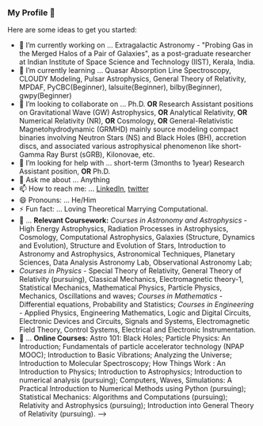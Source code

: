 ### My Profile 👋



Here are some ideas to get you started:

- 🔭 I’m currently working on ... Extragalactic Astronomy - "Probing Gas in the Merged Halos of a Pair of Galaxies", as a post-graduate researcher at Indian Institute of Space Science and Technology (IIST), Kerala, India.
- 🌱 I’m currently learning ... Quasar Absorption Line Spectroscopy, CLOUDY Modeling, Pulsar Astrophysics, General Theory of Relativity, MPDAF, PyCBC(Beginner), lalsuite(Beginner), bilby(Beginner), gwpy(Beginner)
- 👯 I’m looking to collaborate on ... Ph.D. **OR** Research Assistant positions on Gravitational Wave (GW) Astrophysics, **OR** Analytical Relativity, **OR** Numerical Relativity (NR), **OR** Cosmology, **OR** General-Relativistic Magnetohydrodynamic (GRMHD) mainly source modeling compact binaries involving Neutron Stars (NS) and Black Holes (BH), accretion discs, and associated various astrophysical phenomenon like short-Gamma Ray Burst (sGRB), Kilonovae, etc.
- 🤔 I’m looking for help with ... short-term (3months to 1year) Research Assistant position, **OR** Ph.D.
- 💬 Ask me about ... Anything
- 📫 How to reach me: ... [LinkedIn](https://www.linkedin.com/in/qgravity-gr-gw), [twitter](https://twitter.com/QGravity\_GR\_GW)
- 😄 Pronouns: ... He/Him
- ⚡ Fun fact: ... Loving Theoretical Marrying Computational.
- :notebook_with_decorative_cover: ... **Relevant Coursework:** *Courses in Astronomy and Astrophysics* - High Energy Astrophysics, Radiation Processes in Astrophysics, Cosmology, Computational Astrophysics, Galaxies (Structure, Dynamics and Evolution), Structure and Evolution of Stars, Introduction to Astronomy and Astrophysics, Astronomical Techniques, Planetary Sciences, Data Analysis Astronomy Lab, Observational Astronomy Lab;
- *Courses in Physics* - Special Theory of Relativity, General Theory of Relativity (pursuing), Classical Mechanics, Electromagnetic theory-1, Statistical Mechanics, Mathematical Physics, Particle Physics, Mechanics, Oscillations and waves;
*Courses in Mathematics* - Differential equations, Probability and Statistics;
*Courses in Engineering* - Applied Physics, Engineering Mathematics, Logic and Digital Circuits, Electronic Devices and Circuits, Signals and Systems, Electromagnetic Field Theory, Control Systems, Electrical and Electronic Instrumentation.
- :blue_book: ... **Online Courses:** Astro 101: Black Holes; Particle Physics: An Introduction; Fundamentals of particle accelerator technology (NPAP MOOC); Introduction to Basic Vibrations; Analyzing the Universe; Introduction to Molecular Spectroscopy; How Things Work : An Introduction to Physics; Introduction to Astrophysics; Introduction to numerical analysis (pursuing); Computers, Waves, Simulations: A Practical Introduction to Numerical Methods using Python (pursuing); Statistical Mechanics: Algorithms and Computations (pursuing); Relativity and Astrophysics (pursuing); Introduction into General Theory of Relativity (pursuing). 
-->
